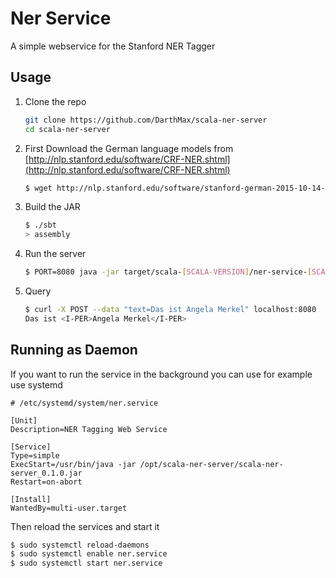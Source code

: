 # Ner Service

A simple webservice for the Stanford NER Tagger

## Usage ##

1. Clone the repo

    ```sh
    git clone https://github.com/DarthMax/scala-ner-server
    cd scala-ner-server
    ```

2. First Download the German language models from [http://nlp.stanford.edu/software/CRF-NER.shtml](http://nlp.stanford.edu/software/CRF-NER.shtml)

    ```sh
    $ wget http://nlp.stanford.edu/software/stanford-german-2015-10-14-models.jar -P lib/
    ```


3. Build the JAR

    ```sh
    $ ./sbt
    > assembly
    ```

4. Run the server

    ```sh
    $ PORT=8080 java -jar target/scala-[SCALA-VERSION]/ner-service-[SCALA-VERSION]-0.1.0-SNAPSHOT.jar &
    ```


5. Query

    ```sh
    $ curl -X POST --data "text=Das ist Angela Merkel" localhost:8080
    Das ist <I-PER>Angela Merkel</I-PER>
    ```

## Running as Daemon

If you want to run the service in the background you can use for example use systemd

```
# /etc/systemd/system/ner.service

[Unit]
Description=NER Tagging Web Service

[Service]
Type=simple
ExecStart=/usr/bin/java -jar /opt/scala-ner-server/scala-ner-server_0.1.0.jar
Restart=on-abort

[Install]
WantedBy=multi-user.target
```

Then reload the services and start it

```sh
$ sudo systemctl reload-daemons
$ sudo systemctl enable ner.service
$ sudo systemctl start ner.service

```